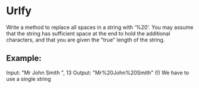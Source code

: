 # Urlfy

Write a method to replace all spaces in a string with '%20'.
You may assume that the string has sufficient space at the end to hold the additional characters,
and that you are given the "true" length of the string.

## Example:
  Input:  "Mr John Smith    ", 13
  Output: "Mr%20John%20Smith"
(!) We have to use a single string